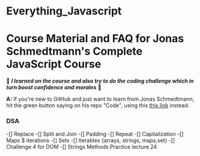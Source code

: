 # Everything_Javascript

# Course Material and FAQ for Jonas Schmedtmann's Complete JavaScript Course

🚨 **_I learned on the course and also try to do the coding challenge which in turn boost confidence and morales_** 🚨

**A:** If you're new to GitHub and just want to learn from Jonas Schmedtmann, hit the green button saying on his repo "Code", using this [this link](https://github.com/jonasschmedtmann/complete-javascript-course/archive/master.zip) instead.

### DSA

-[] Replace
-[] Split and Join
-[] Padding
-[] Repeat
-[] Capitalization
-[] Maps $ iterations
-[] Sets
-[] Iterables {arrays, strings, maps,set}
-[] Challenge 4 for DOM
-[] Strings Methods Practice lecture 24
